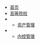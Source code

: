 <!-- docs/_sidebar.md -->

- [首页](/README)
- [高等院校](高等院校/)
- - [资产管理](高等院校/资产管理/)
- - [内控管理](高等院校/内控管理/)


